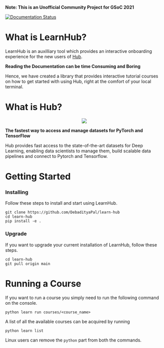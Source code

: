 **Note: This is an Unofficial Community Project for GSoC 2021**

[![Documentation Status](https://readthedocs.org/projects/learn-hub/badge/?version=latest)](https://learn-hub.readthedocs.io/en/latest/?badge=latest)

# What is LearnHub?

LearnHub is an auxilliary tool which provides an interactive onboarding experience for the new users of [Hub](https://github.com/activeloopai/Hub).

**Reading the Documentation can be time Consuming and Boring**

Hence, we have created a library that provides interactive tutorial courses on how to get started with using Hub, right at the comfort of your local terminal.

# What is Hub?

<p align="center">
    <img src="https://camo.githubusercontent.com/4747ade63cbe1ec71dbaee37546c669fa0ccca7fb05b8fdeb5c42a1cdc0a1266/68747470733a2f2f7777772e6c696e6b706963747572652e636f6d2f712f6875625f6c6f676f2d312e706e67"/>
</p>

**The fastest way to access and manage datasets for PyTorch and TensorFlow**

Hub provides fast access to the state-of-the-art datasets for Deep Learning, enabling data scientists to manage them, build scalable data pipelines and connect to Pytorch and Tensorflow.

# Getting Started

### Installing

Follow these steps to install and start using LearnHub.

```
git clone https://github.com/DebadityaPal/learn-hub
cd learn-hub
pip install -e .
```

### Upgrade

If you want to upgrade your current installation of LearnHub, follow these steps.

```
cd learn-hub
git pull origin main
```

# Running a Course
If you want to run a course you simply need to run the following command on the console.
```
python learn run courses/<course_name>
```
A list of all the available courses can be acquired by running
```
python learn list
```
Linux users can remove the `python` part from both the commands.
